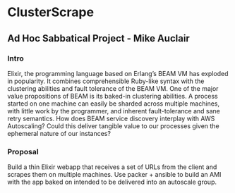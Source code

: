 # ClusterScrape

## Ad Hoc Sabbatical Project - Mike Auclair

### Intro
Elixir, the programming language based on Erlang’s BEAM VM has exploded in popularity. It combines comprehensible Ruby-like syntax with the clustering abilities and fault tolerance of the BEAM VM. One of the major value propositions of BEAM is its baked-in clustering abilities. A process started on one machine can easily be sharded across multiple machines, with little work by the programmer, and inherent fault-tolerance and sane retry semantics. How does BEAM service discovery interplay with AWS Autoscaling? Could this deliver tangible value to our processes given the ephemeral nature of our instances?

### Proposal
Build a thin Elixir webapp that receives a set of URLs from the client and scrapes them on multiple machines. Use packer + ansible to build an AMI with the app baked on intended to be delivered into an autoscale group.
